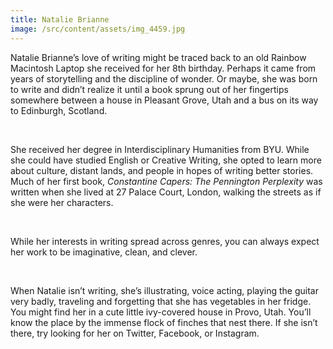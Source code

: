 ```yaml
---
title: Natalie Brianne
image: /src/content/assets/img_4459.jpg
---
```



Natalie Brianne’s love of writing might be traced back to an old Rainbow Macintosh Laptop she received for her 8th birthday. Perhaps it came from years of storytelling and the discipline of wonder. Or maybe, she was born to write and didn’t realize it until a book sprung out of her fingertips somewhere between a house in Pleasant Grove, Utah and a bus on its way to Edinburgh, Scotland.

 

She received her degree in Interdisciplinary Humanities from BYU. While she could have studied English or Creative Writing, she opted to learn more about culture, distant lands, and people in hopes of writing better stories. Much of her first book, *Constantine Capers: The Pennington Perplexity* was written when she lived at 27 Palace Court, London, walking the streets as if she were her characters.

 

While her interests in writing spread across genres, you can always expect her work to be imaginative, clean, and clever.

 

When Natalie isn’t writing, she’s illustrating, voice acting, playing the guitar very badly, traveling and forgetting that she has vegetables in her fridge. You might find her in a cute little ivy-covered house in Provo, Utah. You’ll know the place by the immense flock of finches that nest there. If she isn’t there, try looking for her on Twitter, Facebook, or Instagram.